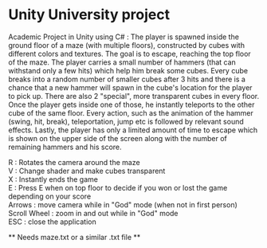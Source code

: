 # Unity University project
Academic Project in Unity using C# : The player is spawned inside the ground floor of a maze (with multiple floors), constructed by cubes with different colors and textures. The goal is to escape, reaching the top floor of the maze. The player carries a small number of hammers (that can withstand only a few hits) which help him break some cubes. Every cube breaks into a random number of smaller cubes after 3 hits and there is a chance that a new hammer will spawn in the cube's location for the player to pick up. There are also 2 "special", more transparent cubes in every floor. Once the player gets inside one of those, he instantly teleports to the other cube of the same floor. Every action, such as the animation of the hammer (swing, hit, break), teleportation, jump etc is followed by relevant sound effects. Lastly, the player has only a limited amount of time to escape which is shown on the upper side of the screen along with the number of remaining hammers and his score. 

R : Rotates the camera around the maze  
V : Change shader and make cubes transparent  
X : Instantly ends the game  
E : Press E when on top floor to decide if you won or lost the game depending on your score  
Arrows : move camera while in "God" mode (when not in first person)  
Scroll Wheel : zoom in and out while in "God" mode  
ESC : close the application  

** Needs maze.txt or a similar .txt file **
